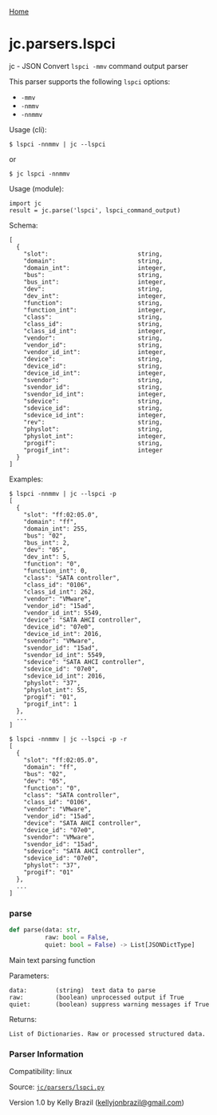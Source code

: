 [Home](https://kellyjonbrazil.github.io/jc/)
<a id="jc.parsers.lspci"></a>

# jc.parsers.lspci

jc - JSON Convert `lspci -mmv` command output parser

This parser supports the following `lspci` options:
- `-mmv`
- `-nmmv`
- `-nnmmv`

Usage (cli):

    $ lspci -nnmmv | jc --lspci

or

    $ jc lspci -nnmmv

Usage (module):

    import jc
    result = jc.parse('lspci', lspci_command_output)

Schema:

    [
      {
        "slot":                         string,
        "domain":                       string,
        "domain_int":                   integer,
        "bus":                          string,
        "bus_int":                      integer,
        "dev":                          string,
        "dev_int":                      integer,
        "function":                     string,
        "function_int":                 integer,
        "class":                        string,
        "class_id":                     string,
        "class_id_int":                 integer,
        "vendor":                       string,
        "vendor_id":                    string,
        "vendor_id_int":                integer,
        "device":                       string,
        "device_id":                    string,
        "device_id_int":                integer,
        "svendor":                      string,
        "svendor_id":                   string,
        "svendor_id_int":               integer,
        "sdevice":                      string,
        "sdevice_id":                   string,
        "sdevice_id_int":               integer,
        "rev":                          string,
        "physlot":                      string,
        "physlot_int":                  integer,
        "progif":                       string,
        "progif_int":                   integer
      }
    ]

Examples:

    $ lspci -nnmmv | jc --lspci -p
    [
      {
        "slot": "ff:02:05.0",
        "domain": "ff",
        "domain_int": 255,
        "bus": "02",
        "bus_int": 2,
        "dev": "05",
        "dev_int": 5,
        "function": "0",
        "function_int": 0,
        "class": "SATA controller",
        "class_id": "0106",
        "class_id_int": 262,
        "vendor": "VMware",
        "vendor_id": "15ad",
        "vendor_id_int": 5549,
        "device": "SATA AHCI controller",
        "device_id": "07e0",
        "device_id_int": 2016,
        "svendor": "VMware",
        "svendor_id": "15ad",
        "svendor_id_int": 5549,
        "sdevice": "SATA AHCI controller",
        "sdevice_id": "07e0",
        "sdevice_id_int": 2016,
        "physlot": "37",
        "physlot_int": 55,
        "progif": "01",
        "progif_int": 1
      },
      ...
    ]

    $ lspci -nnmmv | jc --lspci -p -r
    [
      {
        "slot": "ff:02:05.0",
        "domain": "ff",
        "bus": "02",
        "dev": "05",
        "function": "0",
        "class": "SATA controller",
        "class_id": "0106",
        "vendor": "VMware",
        "vendor_id": "15ad",
        "device": "SATA AHCI controller",
        "device_id": "07e0",
        "svendor": "VMware",
        "svendor_id": "15ad",
        "sdevice": "SATA AHCI controller",
        "sdevice_id": "07e0",
        "physlot": "37",
        "progif": "01"
      },
      ...
    ]

<a id="jc.parsers.lspci.parse"></a>

### parse

```python
def parse(data: str,
          raw: bool = False,
          quiet: bool = False) -> List[JSONDictType]
```

Main text parsing function

Parameters:

    data:        (string)  text data to parse
    raw:         (boolean) unprocessed output if True
    quiet:       (boolean) suppress warning messages if True

Returns:

    List of Dictionaries. Raw or processed structured data.

### Parser Information
Compatibility:  linux

Source: [`jc/parsers/lspci.py`](https://github.com/kellyjonbrazil/jc/blob/master/jc/parsers/lspci.py)

Version 1.0 by Kelly Brazil (kellyjonbrazil@gmail.com)
